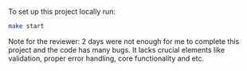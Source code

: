 To set up this project locally run:
```bash
make start
```

Note for the reviewer:
2 days were not enough for me to complete this project and the code has many bugs. It lacks crucial elements like validation, proper error handling, core functionality and etc.
